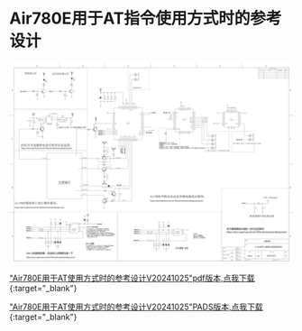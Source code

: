 # Air780E用于AT指令使用方式时的参考设计

![img](image/Air780E用于AT使用方式时的参考设计V20241025.png)

["Air780E用于AT使用方式时的参考设计V20241025"pdf版本,点我下载](file/Air780E_AT_Reference_Design_V20241021.pdf){:target="_blank"}

["Air780E用于AT使用方式时的参考设计V20241025"PADS版本,点我下载](file/Air780E_AT_Reference_Design_V20241021.sch){:target="_blank"}
